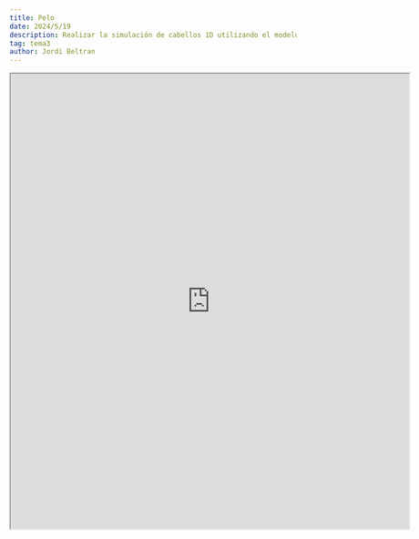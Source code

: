 ```yaml
---
title: Pelo
date: 2024/5/19
description: Realizar la simulación de cabellos 1D utilizando el modelo masa-muelle
tag: tema3
author: Jordi Beltran
---
```

<iframe src="https://editor.p5js.org/beltranj/full/wWxWXdVvb" width="700" height="800"></iframe>